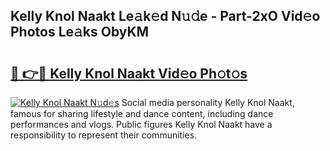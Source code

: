 ## Kelly Knol Naakt Le𝚊k𝚎d N𝚞𝚍e - Part-2xO Vid𝚎o Photos Le𝚊ks ObyKM

# <h2><a href="http://fb97ka.evod.top/?m=Kelly+Knol+Naakt">🔗 👉🔴 Kelly Knol Naakt Vid𝚎o Ph𝚘t𝚘s</a></h2>

[![Kelly Knol Naakt N𝚞d𝚎s](https://i.imgur.com/8V9OHl7.gif)](http://fb97ka.evod.top/?m=Kelly+Knol+Naakt)
Social media personality Kelly Knol Naakt, famous for sharing lifestyle and dance content, including dance performances and vlogs. Public figures Kelly Knol Naakt have a responsibility to represent their communities. 
